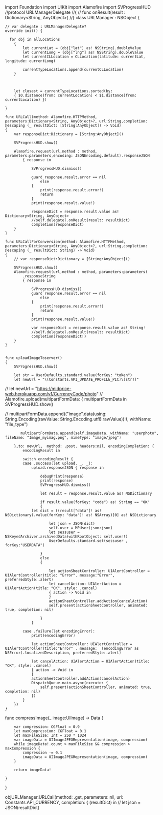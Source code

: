 

import Foundation
import UIKit
import Alamofire
import SVProgressHUD
//protocol URLManagerDelegate
//{
//    func onResult(result : Dictionary<String, AnyObject>)
//}
class URLManager : NSObject
{
    
    // var delegate : URLManagerDelegate?
    override init() {
    
      for obj in allLocations
        {
            let currentLat = (obj["lat"] as! NSString).doubleValue
            let currentLong = (obj["lng"] as! NSString).doubleValue
            let currentCLLocation = CLLocation(latitude: currentLat, longitude: currentLong)
            
            currentTypeLocations.append(currentCLLocation)
        }
            
       
        
        let closest = currentTypeLocations.sorted(by:
        { $0.distance(from: currentLocation) < $1.distance(from: currentLocation) })
        
    }
    
    func URLCall(method: Alamofire.HTTPMethod, parameters:Dictionary<String, AnyObject>?, url:String,completion: @escaping (_ resultDict: [String:AnyObject]) -> Void)
    {
        var responseDict:Dictionary = [String:AnyObject]()
        
        SVProgressHUD.show()
        
        Alamofire.request(url,method : method, parameters:parameters,encoding: JSONEncoding.default).responseJSON
            { response in
                
                SVProgressHUD.dismiss()
                
                guard response.result.error == nil
                    else
                {
                    print(response.result.error!)
                    return
                }
                print(response.result.value!)
                
                responseDict = response.result.value as! Dictionary<String, AnyObject>
                //self.delegate?.onResult(result: resultDict)
                completion(responseDict)
        }
    }
    
    func URLCallForConversion(method: Alamofire.HTTPMethod, parameters:Dictionary<String, AnyObject>?, url:String,completion: @escaping (_ resultDict: String) -> Void)
    {
        // var responseDict:Dictionary = [String:AnyObject]()
        
        SVProgressHUD.show()
        Alamofire.request(url,method : method, parameters:parameters)
            .responseString
            { response in
                
                SVProgressHUD.dismiss()
                guard response.result.error == nil
                    else
                {
                    print(response.result.error!)
                    return
                }
                print(response.result.value!)

                var responseDict = response.result.value as! String!
                //self.delegate?.onResult(result: resultDict)
                completion(responseDict!)
        }
    }
    
    
    func uploadImageToserver()
    {
        SVProgressHUD.show()
        
        let str = UserDefaults.standard.value(forKey: "token")
        let newUrl = "\(Constants.API_UPDATE_PROFILE_PIC)\(str!)"
        
//        let newUrl = "https://midprice-web.herokuapp.com/v1/CurrencyCode/photo"
//
        Alamofire.upload(multipartFormData: {
            multipartFormData in
            SVProgressHUD.show()
            
//            multipartFormData.append(("image".data(using: String.Encoding(rawValue: String.Encoding.utf8.rawValue))!), withName: "file_type")

           multipartFormData.append(self.imageData, withName: "userphoto", fileName: "Image_myimag.png", mimeType: "image/jpeg")
            
        },to: newUrl,  method: .post, headers:nil, encodingCompletion: {
            encodingResult in
            
            switch encodingResult {
            case .success(let upload, _, _):
                upload.responseJSON { response in
                    
                    debugPrint(response)
                    print(response)
                    SVProgressHUD.dismiss()
                   
                    let result = response.result.value as! NSDictionary
                    
                    if result.value(forKey: "code") as! String == "OK"
                    {
                let dict = ((result["data"]! as! NSDictionary).value(forKey: "data")! as! NSArray)[0] as! NSDictionary
                        
                        let json = JSON(dict)
                        self.user = MPUser(json:json)
                        let sessuser = NSKeyedArchiver.archivedData(withRootObject: self.user!)
                        UserDefaults.standard.set(sessuser , forKey:"USERDATA")
                        
                    }
                    else
                    {
                        
                        let actionSheetController: UIAlertController = UIAlertController(title: "Error", message:"Error", preferredStyle:.alert)
                        let cancelAction: UIAlertAction = UIAlertAction(title: "OK", style: .cancel)
                        { action -> Void in
                        }
                        actionSheetController.addAction(cancelAction)
                        self.present(actionSheetController, animated: true, completion: nil)
                    
                    }
                }
                
            case .failure(let encodingError):
                print(encodingError)
                
                let actionSheetController: UIAlertController = UIAlertController(title:"Error" , message:  (encodingError as NSError).localizedDescription, preferredStyle:.alert)
                
                let cancelAction: UIAlertAction = UIAlertAction(title: "OK", style: .cancel)
                { action -> Void in
                }
                actionSheetController.addAction(cancelAction)
                DispatchQueue.main.async(execute: {
                    self.present(actionSheetController, animated: true, completion: nil)
                })
            }
        })
    }
func compressImage(_ image:UIImage) -> Data
    {
        
        var compression: CGFloat = 0.9
        let maxCompression: CGFloat = 0.1
        let maxFileSize: Int = 250 * 1024
        var imageData = UIImageJPEGRepresentation(image, compression)
        while imageData!.count > maxFileSize && compression > maxCompression {
            compression -= 0.1
            imageData = UIImageJPEGRepresentation(image, compression)
        }
        
        return imageData!
        
    }
    
}


 objURLManager.URLCall(method: .get, parameters: nil, url: Constants.API_CURRENCY, completion: { (resultDict) in
          //  let json = JSON(resultDict)
